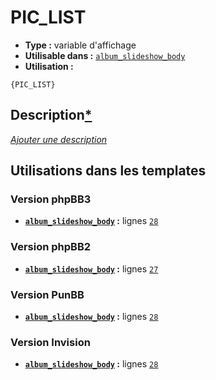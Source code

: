 # PIC_LIST
* __Type :__ variable d'affichage
* __Utilisable dans :__ [`album_slideshow_body`](../tpl/album_slideshow_body.md#readme)
* __Utilisation :__

```smarty
{PIC_LIST}
```

## Description[*](https://fa-tvars.appspot.com/var/PIC_LIST)
[*Ajouter une description*](https://fa-tvars.appspot.com/var/PIC_LIST)

## Utilisations dans les templates

### Version phpBB3
* __[`album_slideshow_body`](../tpl/album_slideshow_body.md#readme) :__ lignes [`28`](../src/prosilver/album_slideshow_body.tpl#L28)

### Version phpBB2
* __[`album_slideshow_body`](../tpl/album_slideshow_body.md#readme) :__ lignes [`27`](../src/subsilver/album_slideshow_body.tpl#L27)

### Version PunBB
* __[`album_slideshow_body`](../tpl/album_slideshow_body.md#readme) :__ lignes [`28`](../src/punbb/album_slideshow_body.tpl#L28)

### Version Invision
* __[`album_slideshow_body`](../tpl/album_slideshow_body.md#readme) :__ lignes [`28`](../src/invision/album_slideshow_body.tpl#L28)

